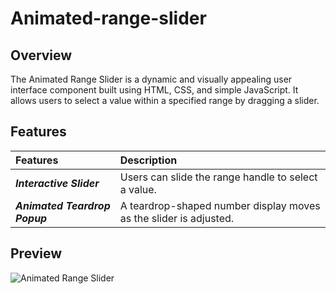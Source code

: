 # Animated-range-slider

## Overview
The Animated Range Slider is a dynamic and visually appealing user interface component built using HTML, CSS, and simple JavaScript. It allows users to select a value within a specified range by dragging a slider.

## Features
| Features | Description | 
|:------------------|:----------|
| ***Interactive Slider*** | Users can slide the range handle to select a value.|
| ***Animated Teardrop Popup*** | A teardrop-shaped number display moves  as the slider is adjusted.|

## Preview
![Animated Range Slider](https://github.com/nguyetha79/Javascript-Projects/blob/main/animated-range-slider/animated-range-slider.gif)

